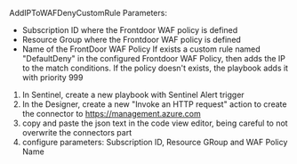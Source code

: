 AddIPToWAFDenyCustomRule
  Parameters:
  * Subscription ID where the Frontdoor WAF policy is defined
  * Resource Group where the Frontdoor WAF policy is defined
  * Name of the FrontDoor WAF Policy
  If exists a custom rule named "DefaultDeny" in the configured Frontdoor WAF Policy, then adds the IP to the match conditions. If the policy doesn't exists, the playbook adds it with priority 999
  
  
  1. In Sentinel, create a new playbook with Sentinel Alert trigger
  2. In the Designer, create a new "Invoke an HTTP request" action to create the connector to https://management.azure.com
  3. copy and paste the json text in the code view editor, being careful to not overwrite the connectors part
  4. configure parameters: Subscription ID, Resource GRoup and WAF Policy Name
